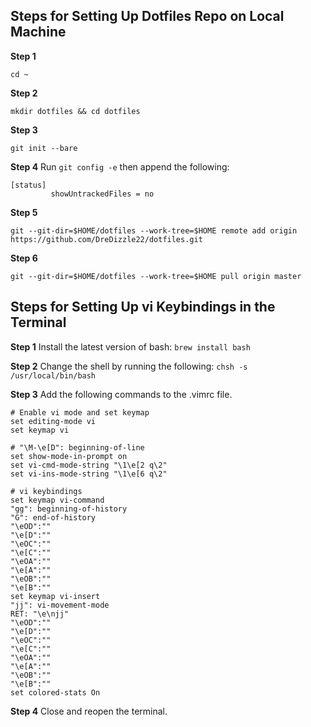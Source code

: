 ## Steps for Setting Up Dotfiles Repo on Local Machine

**Step 1**
```
cd ~
```

**Step 2**
```
mkdir dotfiles && cd dotfiles
```

**Step 3**
```
git init --bare
```

**Step 4**
Run `git config -e` then append the following: 
```
[status]
         showUntrackedFiles = no
```

**Step 5**
```
git --git-dir=$HOME/dotfiles --work-tree=$HOME remote add origin https://github.com/DreDizzle22/dotfiles.git
```

**Step 6**
```
git --git-dir=$HOME/dotfiles --work-tree=$HOME pull origin master
```

## Steps for Setting Up vi Keybindings in the Terminal

**Step 1**
Install the latest version of bash:
`brew install bash`

**Step 2**
Change the shell by running the following:
`chsh -s /usr/local/bin/bash`

**Step 3**
Add the following commands to the .vimrc file.
```
# Enable vi mode and set keymap
set editing-mode vi
set keymap vi

# "\M-\e[D": beginning-of-line
set show-mode-in-prompt on
set vi-cmd-mode-string "\1\e[2 q\2"
set vi-ins-mode-string "\1\e[6 q\2"

# vi keybindings
set keymap vi-command
"gg": beginning-of-history
"G": end-of-history
"\eOD":""
"\e[D":""
"\eOC":""
"\e[C":""
"\eOA":""
"\e[A":""
"\eOB":""
"\e[B":""
set keymap vi-insert
"jj": vi-movement-mode
RET: "\e\njj"
"\eOD":""
"\e[D":""
"\eOC":""
"\e[C":""
"\eOA":""
"\e[A":""
"\eOB":""
"\e[B":""
set colored-stats On
```

**Step 4**
Close and reopen the terminal.